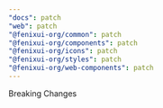 ```yaml
---
"docs": patch
"web": patch
"@fenixui-org/common": patch
"@fenixui-org/components": patch
"@fenixui-org/icons": patch
"@fenixui-org/styles": patch
"@fenixui-org/web-components": patch
---
```


Breaking Changes
